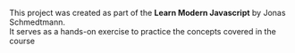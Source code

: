 This project was created as part of the **Learn Modern Javascript** by Jonas Schmedtmann.  
It serves as a hands-on exercise to practice the concepts covered in the course
